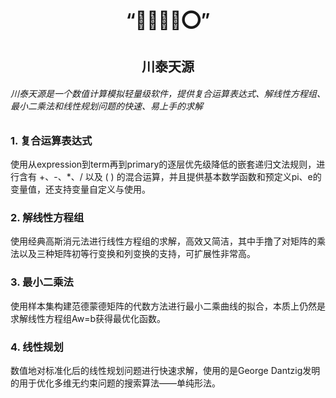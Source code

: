 #  <center>__“🛶🇹🇭🍬⭕️”__
## <center>__川泰天源__
######  川泰天源是一个数值计算模拟轻量级软件，提供复合运算表达式、解线性方程组、最小二乘法和线性规划问题的快速、易上手的求解
### 1. 复合运算表达式
使用从expression到term再到primary的逐层优先级降低的嵌套递归文法规则，进行含有 +、-、*、/ 以及 ( ) 的混合运算，并且提供基本数学函数和预定义pi、e的变量值，还支持变量自定义与使用。
### 2. 解线性方程组
使用经典高斯消元法进行线性方程组的求解，高效又简洁，其中手撸了对矩阵的乘法以及三种矩阵初等行变换和列变换的支持，可扩展性非常高。
### 3. 最小二乘法
使用样本集构建范德蒙德矩阵的代数方法进行最小二乘曲线的拟合，本质上仍然是求解线性方程组Aw=b获得最优化函数。
### 4. 线性规划
数值地对标准化后的线性规划问题进行快速求解，使用的是George Dantzig发明的用于优化多维无约束问题的搜索算法——单纯形法。